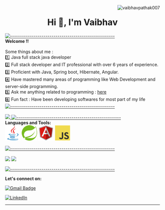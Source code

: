 <img align ="right" src="https://komarev.com/ghpvc/?username=vaibhavpathak007&label=Profile%20views&color=0e75b6&style=flat" alt="vaibhavpathak007">
<h1 align="center">Hi 👋, I'm Vaibhav</h1>

[![-----------------------------------------------------](
https://raw.githubusercontent.com/andreasbm/readme/master/assets/lines/aqua.png)](https://github.com/vaibhavpathak007?tab=repositories)
<br/>
<b>Welcome !! </b><br/> <br/>
Some things about me :<br/>
:one: Java full stack java developer<br/>
:two: Full stack developer and IT professional with over 6 years of experience.<br/>
:three: Proficient with Java, Spring boot, Hibernate, Angular.<br/> 
:four: Have mastered many areas of programming like Web Development and server-side programming.<br/>
:five: Ask me anything related to programming : <a href="https://github.com/vaibhavpathak007/vaibhavpathak007/issues/new?assignees=&labels=question&template=custom.md&title=Question%3A+%5BYour-Title%5D">here</a><br/> 
:six: Fun fact : Have been developing softwares for most part of my life
[![-----------------------------------------------------](
https://raw.githubusercontent.com/andreasbm/readme/master/assets/lines/aqua.png)](https://github.com/vaibhavpathak007?tab=repositories)
</br></br>
<a href="https://github.com/vaibhavpathak007?tab=repositories">
<img src="https://github-profile-trophy.vercel.app/?username=vaibhavpathak007&column=8&margin-w=15&margin-h=15&title=Followers,Repositories,Commits,PullRequest">
</a> 
[![-----------------------------------------------------](
https://raw.githubusercontent.com/andreasbm/readme/master/assets/lines/aqua.png)](https://github.com/vaibhavpathak007?tab=repositories)
<br/>
<b>Languages and Tools:</b><br/>
<img src="https://raw.githubusercontent.com/devicons/devicon/master/icons/java/java-original.svg" alt="Java" width="50" height="50"/> </a>
<img src="https://raw.githubusercontent.com/devicons/devicon/master/icons/spring/spring-original.svg" alt="Java" width="50" height="50"/> </a>
<img src="https://raw.githubusercontent.com/devicons/devicon/master/icons/angularjs/angularjs-original.svg" alt="Java" width="50" height="50"/> </a>
<img src="https://raw.githubusercontent.com/devicons/devicon/master/icons/javascript/javascript-original.svg" alt="Java" width="50" height="50"/> </a>

[![-----------------------------------------------------](
https://raw.githubusercontent.com/andreasbm/readme/master/assets/lines/aqua.png)](https://github.com/vaibhavpathak007?tab=repositories)
</br></br>
 <img height="180em" src="https://github-readme-stats.vercel.app/api?username=vaibhavpathak007&show_icons=true&hide_border=true&&count_private=true&include_all_commits=true" />
  <img height="180em" src="https://github-readme-stats.vercel.app/api/top-langs/?username=vaibhavpathak007&show_icons=true&hide_border=true&layout=compact&langs_count=8"/>

[![-----------------------------------------------------](
https://raw.githubusercontent.com/andreasbm/readme/master/assets/lines/aqua.png)](https://github.com/vaibhavpathak007?tab=repositories)
</br>

<b>Let's connect on: </b>

 [![Gmail Badge](https://img.shields.io/badge/-vaibhavpathak007@gmail.com-c14438?style=flat&logo=Gmail&logoColor=white&link=mailto:vaibhavpathak007@gmail.com)](mailto:vaibhavpathak007@gmail.com)
 
<a href="https://www.linkedin.com/in/the-vaibhav-pathak"><img src="https://img.shields.io/badge/LinkedIn--_.svg?style=social&logo=linkedin" alt="LinkedIn"></a>
  
------


<!--
**vaibhavpathak007/vaibhavpathak007** is a ✨ _special_ ✨ repository because its `README.md` (this file) appears on your GitHub profile.

Here are some ideas to get you started:

- 🔭 I’m currently working on ...
- 🌱 I’m currently learning ...
- 👯 I’m looking to collaborate on ...
- 🤔 I’m looking for help with ...
- 💬 Ask me about ...
- 📫 How to reach me: ...
- 😄 Pronouns: ...
- ⚡ Fun fact: ...
-->
